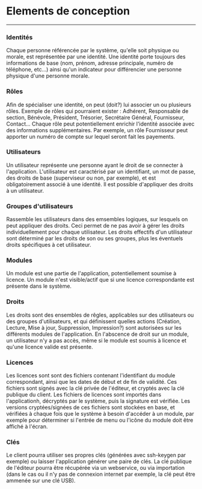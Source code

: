 # Elements de conception
---
### Identités
Chaque personne référencée par le système, qu'elle soit physique ou morale, est représentée par une identité.
Une identité porte toujours des informations de base (nom, prénom, adresse principale, numéro de téléphone, etc...) ainsi qu'un indicateur pour différencier une personne physique d'une personne morale.

### Rôles
Afin de spécialiser une identité, on peut (doit?) lui associer un ou plusieurs rôles. Exemple de rôles qui pourraient exister : Adhérent, Responsable de section, Bénévole, Président, Trésorier, Secrétaire Général, Fournisseur, Contact...
Chaque rôle peut potentiellement enrichir l'identité associée avec des informations supplémentaires. Par exemple, un rôle Fournisseur peut apporter un numéro de compte sur lequel seront fait les payements.

### Utilisateurs
Un utilisateur représente une personne ayant le droit de se connecter à l'application. L'utilisateur est caractérisé par un identifiant, un mot de passe, des droits de base (superviseur ou non, par exemple), et est obligatoirement associé à une identité.
Il est possible d'appliquer des droits à un utilisateur.

### Groupes d'utilisateurs
Rassemble les utilisateurs dans des emsembles logiques, sur lesquels on peut appliquer des droits. Ceci permet de ne pas avoir à gérer les droits individuellement pour chaque utilisateur. Les droits effectifs d'un utilisateur sont déterminé par les droits de son ou ses groupes, plus les éventuels droits spécifiques à cet utilisateur.

### Modules
Un module est une partie de l'application, potentiellement soumise à licence. Un module n'est visible/actif que si une licence correspondante est présente dans le système.

### Droits
Les droits sont des ensembles de rêgles, applicables sur des utilisateurs ou des groupes d'utilisateurs, et qui définissent quelles actions (Création, Lecture, Mise à jour, Suppression, Impression?) sont autorisées sur les différents modules de l'application. En l'abscence de droit sur un module, un utilisateur n'y a pas accès, même si le module est soumis à licence et qu'une licence valide est présente.

### Licences
Les licences sont sont des fichiers contenant l'identifiant du module correspondant, ainsi que les dates de début et de fin de validité. Ces fichiers sont signés avec la clé privée de l'éditeur, et cryptés avec la clé publique du client. Les fichiers de licences sont importés dans l'applicationh, décryptés par le système, puis la signature est vérifiée.
Les versions cryptées/signées de ces fichiers sont stockées en base, et vérifiées à chaque fois que le système à besoin d'accéder à un module, par exemple pour déterminer si l'entrée de menu ou l'icône du module doit être affiché à l'écran.

### Clés
Le client pourra utiliser ses propres clés (générées avec ssh-keygen par exemple) ou laisser l'application générer une paire de clés. La clé publique de l'éditeur pourra être récupérée via un webservice, ou via importation (dans le cas ou il n'y pas de connexion internet par exemple, la clé peut être ammenée sur une clé USB).

